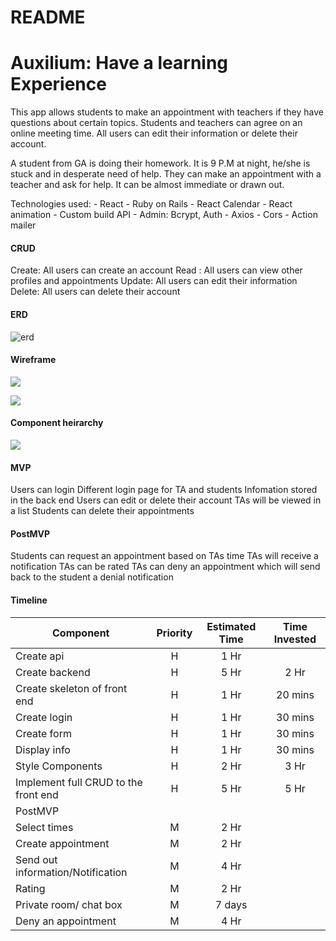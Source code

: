 # README
# Auxilium: Have a learning Experience

This app allows students to make an appointment with teachers if they have questions about certain topics. Students and teachers can agree on an online meeting time. All users can edit their information or delete their account. 

A student from GA is doing their homework. It is 9 P.M at night, he/she is stuck and in desperate need of help. They can make an appointment with a teacher and ask for help. It can be almost immediate or drawn out. 

Technologies used:
    - React
    - Ruby on Rails
    - React Calendar
    - React animation
    - Custom build API
    - Admin: Bcrypt, Auth
    - Axios
    - Cors
    - Action mailer
#### CRUD
Create: All users can create an account
Read : All users can view other profiles and appointments
Update: All users can edit their information
Delete: All users can delete their account

#### ERD

![erd](https://res.cloudinary.com/dyeho7qym/image/upload/v1570199113/Screen_Shot_2019-10-04_at_10.24.10_AM_vwy8i7.png) 

#### Wireframe

![](https://res.cloudinary.com/dyeho7qym/image/upload/a_0/v1570196806/Images/20191004_092633_gkh2ha.jpg)

![](https://res.cloudinary.com/dyeho7qym/image/upload/v1570196823/Images/20191004_094207_bejp9h.jpg)

#### Component heirarchy

![](https://res.cloudinary.com/dyeho7qym/image/upload/a_auto_right/v1570196837/Images/20191004_094401_ffikp5.jpg)

#### MVP

Users can login
Different login page for TA and students
Infomation stored in the back end
Users can edit or delete their account
TAs will be viewed in a list
Students can delete their appointments

#### PostMVP

Students can request an appointment based on TAs time
TAs will receive a notification
TAs can be rated
TAs can deny an appointment which will send back to the student a denial notification

#### Timeline 

| Component | Priority | Estimated Time | Time Invested |
| --- | :---: |  :---: | :---: |
| Create api | H |  1 Hr |  |  
| Create backend | H | 5 Hr | 2 Hr |  
| Create skeleton of front end | H | 1 Hr | 20 mins |  
| Create login | H | 1 Hr | 30 mins |  
| Create form | H | 1 Hr | 30 mins |
| Display info | H | 1 Hr | 30 mins |  
| Style Components | H | 2 Hr | 3 Hr |  
| Implement full CRUD to the front end | H | 5 Hr | 5 Hr |   
| PostMVP | | | 
| Select times | M | 2 Hr |  |
| Create appointment | M | 2 Hr |  |
| Send out information/Notification | M | 4 Hr |  |   
| Rating | M | 2 Hr |  |
| Private room/ chat box | M | 7 days |  |
| Deny an appointment | M | 4 Hr |  |